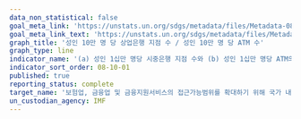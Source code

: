 ```yaml
---
data_non_statistical: false
goal_meta_link: 'https://unstats.un.org/sdgs/metadata/files/Metadata-08-10-01.pdf'
goal_meta_link_text: 'https://unstats.un.org/sdgs/metadata/files/Metadata-08-10-01.pdf'
graph_title: '성인 10만 명 당 상업은행 지점 수 / 성인 10만 명 당 ATM 수'
graph_type: line
indicator_name: '(a) 성인 1십만 명당 시중은행 지점 수와 (b) 성인 1십만 명당 ATM의 개수'
indicator_sort_order: 08-10-01
published: true
reporting_status: complete
target_name: '보험업, 금융업 및 금융지원서비스의 접근가능범위를 확대하기 위해 국가 내 금융 기관의 역량 강화'
un_custodian_agency: IMF
---
```

